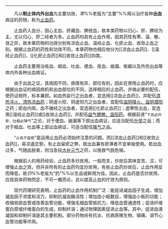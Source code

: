 ---
&emsp;&emsp;凡以**制止体内外出血**为主要功效，<dfn>常</dfn>%%老版为“主要”%%用以治疗各种**出血**病证的药物，称为<ins>止血药</ins>。

&emsp;&emsp;止血药入血分，因心主血、肝藏血、脾统血，故本类药物以归心、肝、脾经为主，尤以归心、肝二经者为多。止血药均具有止血作用，因其药性有寒、温、散、敛之异，故本章药物的功效分别有凉血止血、温经止血、化瘀止血、收敛止血之别。根据止血药的药性和功效不同，本章药物也相应地分为[[凉血止血药]]、[[温经止血药]]、[[化瘀止血药]]和[[收敛止血药]]四类。

&emsp;&emsp;止血药主要用治咳血、衄血、吐血、便血、尿血、崩漏、紫癜以及外伤出血等体内外各种出血病证。

&emsp;&emsp;由于出血之证，其病因不同，病情有异，部位有别，因此在使用止血药时，应根据出血证的病因病机和出血部位的不同，选择相应的止血药，并做必要的配伍，使药证相符，标本兼顾。如血热妄行之出血者，宜选用[[凉血止血药]]，并配伍<ins>清热泻火、清热凉血药</ins>；阴虚火旺、阴虚阳亢之出血者，宜配伍<ins>滋阴降火、滋阴潜阳</ins>之药；瘀血内阻，血不循经之出血者，宜选用[[化瘀止血药]]；虚寒性出血，宜选用[[温经止血药]]或[[收敛止血药]]，并配伍<ins>益气健脾、温阳药</ins>。根据前贤“`下血必升举，吐衄必降气`”之论，对于便血、崩漏等下部出血病证，应适当配伍<ins>升举</ins>之品；而对于衄血、吐血等上部出血病证，可适当配伍<ins>降气</ins>之品。

&emsp;&emsp;“`止血不留瘀`”是运用止血药必须始终注意的问题。而[[凉血止血药]]和[[收敛止血药]]，易凉遏恋邪，有止血留瘀之弊，故出血兼有瘀滞者不宜单独使用。若出血过多，气随血脱者，则当急投<ins>大补元气</ins>之药，以挽救气脱危候。

&emsp;&emsp;根据前人的用药经验，止血药多炒炭用。一般而言，炒炭后其味变苦、涩，可增强止血之效，但并非所有的止血药均宜炒炭用，有些止血药炒炭后，止血作用反而降低，故<dfn>仍</dfn>%%老版为“扔”%%以生品或鲜用为佳。因此，止血药是否炒炭用，应视具体药物而定，不可一概而论，总以提高止血的疗效为原则。

&emsp;&emsp;现代药理研究表明，止血药的止血作用机制广泛<dfn>：</dfn>能促进凝血因子生成，增加凝血因子浓度和活力，抑制抗凝血酶活性；增加血小板数目，增强血小板的功能；收缩局部血管或改善血管功能，增强毛细血管抵抗力，降低血管通透性；促进纤维蛋白原或纤维蛋白的生成，抑制纤溶；通过物理因素促进止血等。其中，促进血液凝固和抑制纤溶是其主要机制。部分药物尚有抗炎、抗病原微生物、镇痛、调节心血管功能等作用。


